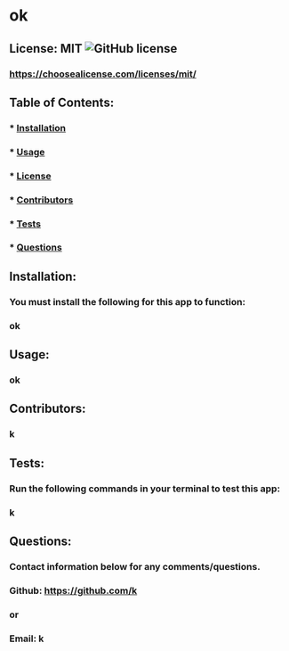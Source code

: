 
  # ok

  ## License: MIT  ![GitHub license](https://img.shields.io/github/license/Naereen/StrapDown.js.svg)
  ### https://choosealicense.com/licenses/mit/

  ## Table of Contents:
  ###  * [Installation](#installation)
  ###  * [Usage](#usage)
  ###  * [License](#license)
  ###  * [Contributors](#contributors)
  ###  * [Tests](#tests)
  ###  * [Questions](#questions)

  ## Installation:
  ### You must install the following for this app to function:
  ### ok

  ## Usage:
  ### ok

  ## Contributors:
  ### k

  ## Tests:
  ### Run the following commands in your terminal to test this app:
  ### k

  ## Questions:
  ### Contact information below for any comments/questions.
  ### Github: https://github.com/k
  ### or
  ### Email: k
